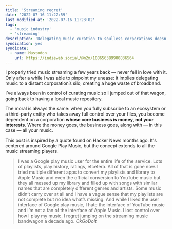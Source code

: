 ```yaml
---
title: 'Streaming regret'
date: '2022-07-16 11:22:59'
last_modified_at: '2022-07-16 11:23:02'
tags:
  - 'music industry'
  - 'streaming'
description: 'Delegating music curation to soulless corporations doesn’t take into consideration how they can take it away on a whim. We’re losing control over the music we love.'
syndication: yes
syndicate:
  - name: Mastodon
    url: https://indieweb.social/@m2m/108656389900836564
---
```

I properly tried music streaming a few years back — never fell in love with it. Only after a while I was able to pinpoint my unease: it implies delegating music to a distant corporation’s silo, creating a huge waste of broadband. 

I’ve always been in control of curating music so I jumped out of that wagon, going back to having a local music repository.

The moral is always the same: when you fully subscribe to an ecosystem or a third-party entity who takes away full control over your files, you become dependent on a corporation **whose core business is money, not your interests**. Where the money goes, the business goes, along with — in this case — all your music.

This post is inspired by a quote found on Hacker News months ago. It's centered around Google Play Music, but the concept extends to all the music streaming players.

> I was a Google play music user for the entire life of the service. Lots of playlists, play history, ratings, etcetera. All of that is gone now. I tried multiple different apps to convert my playlists and library to Apple Music and even the official conversion to YouTube music but they all messed up my library and filled up with songs with similar names that are completely different genres and artists. Some music didn’t carry over at all and I have a vague sense that my playlists are not complete but no idea what’s missing. And while I liked the user interface of Google play music, I hate the interface of YouTube music and I’m not a fan of the interface of Apple Music. I lost control over how I play my music. I regret jumping on the streaming music bandwagon a decade ago.
> <cite>OkGoDoIt</cite>